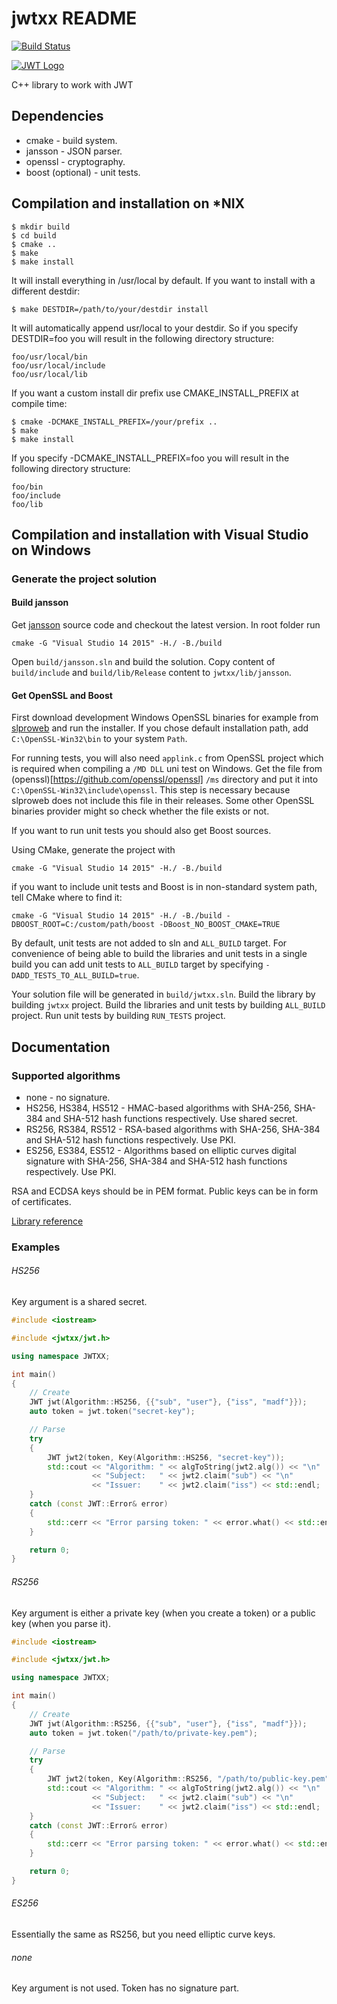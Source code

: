 # jwtxx README

[![Build Status](https://travis-ci.org/madf/jwtxx.svg?branch=master)](https://travis-ci.org/madf/jwtxx)

[![JWT Logo](http://jwt.io/assets/logo.svg)](https://jwt.io/)

C++ library to work with JWT

## Dependencies

* cmake - build system.
* jansson - JSON parser.
* openssl - cryptography.
* boost (optional) - unit tests.

## Compilation and installation on *NIX


```
$ mkdir build
$ cd build
$ cmake ..
$ make
$ make install
```

It will install everything in /usr/local by default. If you want to install with a different destdir:

```
$ make DESTDIR=/path/to/your/destdir install
```

It will automatically append usr/local to your destdir. So if you specify DESTDIR=foo you will result in the following directory structure:

```
foo/usr/local/bin
foo/usr/local/include
foo/usr/local/lib
```

If you want a custom install dir prefix use CMAKE_INSTALL_PREFIX at compile time:

```
$ cmake -DCMAKE_INSTALL_PREFIX=/your/prefix ..
$ make
$ make install
```

If you specify -DCMAKE_INSTALL_PREFIX=foo you will result in the following directory structure:

```
foo/bin
foo/include
foo/lib
```

## Compilation and installation with Visual Studio on Windows

### Generate the project solution

#### Build jansson
Get [jansson](https://github.com/akheron/jansson) source code and checkout the latest version. In root folder run
```
cmake -G "Visual Studio 14 2015" -H./ -B./build
```
Open `build/jansson.sln` and build the solution. Copy content of `build/include` and `build/lib/Release` content to `jwtxx/lib/jansson`.

#### Get OpenSSL and Boost
First download development Windows OpenSSL binaries for example from [slproweb](https://slproweb.com/products/Win32OpenSSL.html) and run the installer. If you chose default installation path, add `C:\OpenSSL-Win32\bin` to your system `Path`.

For running tests, you will also need `applink.c` from OpenSSL project which is required when compiling a `/MD DLL` uni test on Windows.
Get the file from (openssl)[https://github.com/openssl/openssl] `/ms` directory and put it into `C:\OpenSSL-Win32\include\openssl`. This step is necessary because slproweb does not include this file in their releases. Some other OpenSSL binaries provider might so check whether the file exists or not.

If you want to run unit tests you should also get Boost sources.

Using CMake, generate the project with
```
cmake -G "Visual Studio 14 2015" -H./ -B./build
```
if you want to include unit tests and Boost is in non-standard system path, tell CMake where to find it:
```
cmake -G "Visual Studio 14 2015" -H./ -B./build -DBOOST_ROOT=C:/custom/path/boost -DBoost_NO_BOOST_CMAKE=TRUE
```
By default, unit tests are not added to sln and `ALL_BUILD` target. For convenience of being able to build the libraries and unit tests in a single build you can add unit tests to `ALL_BUILD` target by specifying `-DADD_TESTS_TO_ALL_BUILD=true`.

Your solution file will be generated in `build/jwtxx.sln`. 
Build the library by building `jwtxx` project.
Build the libraries and unit tests by building `ALL_BUILD` project.
Run unit tests by building `RUN_TESTS` project.

## Documentation

### Supported algorithms

* none - no signature.
* HS256, HS384, HS512 - HMAC-based algorithms with SHA-256, SHA-384 and SHA-512 hash functions respectively. Use shared secret.
* RS256, RS384, RS512 - RSA-based algorithms with SHA-256, SHA-384 and SHA-512 hash functions respectively. Use PKI.
* ES256, ES384, ES512 - Algorithms based on elliptic curves digital signature with SHA-256, SHA-384 and SHA-512 hash functions respectively. Use PKI.

RSA and ECDSA keys should be in PEM format. Public keys can be in form of certificates.

[Library reference](https://madf.github.io/jwtxx/index.html)

### Examples

###### HS256

Key argument is a shared secret.

```c++
#include <iostream>

#include <jwtxx/jwt.h>

using namespace JWTXX;

int main()
{
    // Create
    JWT jwt(Algorithm::HS256, {{"sub", "user"}, {"iss", "madf"}});
    auto token = jwt.token("secret-key");

    // Parse
    try
    {
        JWT jwt2(token, Key(Algorithm::HS256, "secret-key"));
        std::cout << "Algorithm: " << algToString(jwt2.alg()) << "\n"
                  << "Subject:   " << jwt2.claim("sub") << "\n"
                  << "Issuer:    " << jwt2.claim("iss") << std::endl;
    }
    catch (const JWT::Error& error)
    {
        std::cerr << "Error parsing token: " << error.what() << std::endl;
    }

    return 0;
}
```

###### RS256

Key argument is either a private key (when you create a token) or a public key (when you parse it).

```c++
#include <iostream>

#include <jwtxx/jwt.h>

using namespace JWTXX;

int main()
{
    // Create
    JWT jwt(Algorithm::RS256, {{"sub", "user"}, {"iss", "madf"}});
    auto token = jwt.token("/path/to/private-key.pem");

    // Parse
    try
    {
        JWT jwt2(token, Key(Algorithm::RS256, "/path/to/public-key.pem"));
        std::cout << "Algorithm: " << algToString(jwt2.alg()) << "\n"
                  << "Subject:   " << jwt2.claim("sub") << "\n"
                  << "Issuer:    " << jwt2.claim("iss") << std::endl;
    }
    catch (const JWT::Error& error)
    {
        std::cerr << "Error parsing token: " << error.what() << std::endl;
    }

    return 0;
}
```

###### ES256

Essentially the same as RS256, but you need elliptic curve keys.

###### none

Key argument is not used. Token has no signature part.
